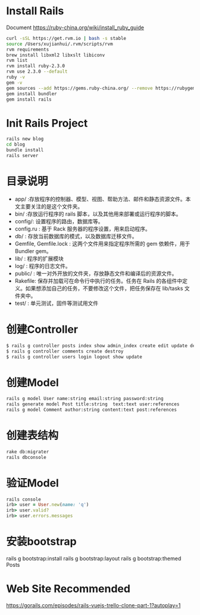 # Install Rails
Document https://ruby-china.org/wiki/install_ruby_guide
``` bash
curl -sSL https://get.rvm.io | bash -s stable
source /Users/xujianhui/.rvm/scripts/rvm
rvm requirements
brew install libxml2 libxslt libiconv
rvm list
rvm install ruby-2.3.0
rvm use 2.3.0 --default
ruby -v
gem -v
gem sources --add https://gems.ruby-china.org/ --remove https://rubygems.org/
gem install bundler
gem install rails
``` 

# Init Rails Project

``` bash
rails new blog
cd blog
bundle install
rails server
``` 

# 目录说明

* app/ :存放程序的控制器、模型、视图、帮助方法、邮件和静态资源文件。本文主要关注的是这个文件夹。
* bin/ :存放运行程序的 rails 脚本，以及其他用来部署或运行程序的脚本。
* config/: 设置程序的路由，数据库等。
* config.ru : 基于 Rack 服务器的程序设置，用来启动程序。
* db/ : 存放当前数据库的模式，以及数据库迁移文件。
* Gemfile, Gemfile.lock : 这两个文件用来指定程序所需的 gem 依赖件，用于 Bundler gem。
* lib/ : 程序的扩展模块
* log/ : 程序的日志文件。
* public/ : 唯一对外开放的文件夹，存放静态文件和编译后的资源文件。
* Rakefile: 保存并加载可在命令行中执行的任务。任务在 Rails 的各组件中定义。如果想添加自己的任务，不要修改这个文件，把任务保存在 lib/tasks 文件夹中。
* test/ : 单元测试，固件等测试用文件

# 创建Controller

``` bash
$ rails g controller posts index show admin_index create edit update destroy
$ rails g controller comments create destroy 
$ rails g controller users login logout show update
``` 
# 创建Model
``` bash
rails g model User name:string email:string password:string
rails generate model Post title:string  text:text user:references
rails g model Comment author:string content:text post:references
```
# 创建表结构
``` bash
rake db:migrater
rails dbconsole
```

# 验证Model
``` ruby
rails console
irb> user = User.new(name: 'q')
irb> user.valid?
irb> user.errors.messages
```



# 安装bootstrap
rails g bootstrap:install
rails g bootstrap:layout
rails g bootstrap:themed Posts

# Web Site Recommended
https://gorails.com/episodes/rails-vuejs-trello-clone-part-1?autoplay=1